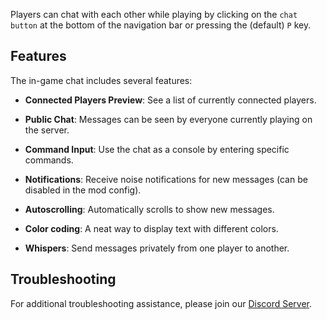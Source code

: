 Players can chat with each other while playing by clicking on the `chat button` at the bottom of the navigation bar or pressing the (default) `P` key.

## Features

The in-game chat includes several features:

* **Connected Players Preview**: See a list of currently connected players.

* **Public Chat**: Messages can be seen by everyone currently playing on the server.

* **Command Input**: Use the chat as a console by entering specific commands.

* **Notifications**: Receive noise notifications for new messages (can be disabled in the mod config).

* **Autoscrolling**: Automatically scrolls to show new messages.

* **Color coding**: A neat way to display text with different colors.

* **Whispers**: Send messages privately from one player to another.

## Troubleshooting

For additional troubleshooting assistance, please join our [Discord Server](https://discord.gg/yUF2ec8Vt8).
